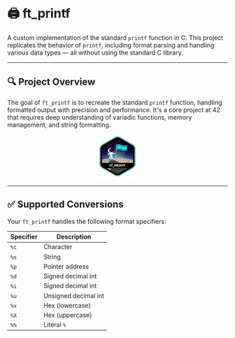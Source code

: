 # 🖨️ ft_printf

A custom implementation of the standard `printf` function in C. This project replicates the behavior of `printf`, including format parsing and handling various data types — all without using the standard C library.

---

## 🔍 Project Overview

The goal of `ft_printf` is to recreate the standard `printf` function, handling formatted output with precision and performance. It's a core project at 42 that requires deep understanding of variadic functions, memory management, and string formatting.

<p align="center">
  <img src="https://raw.githubusercontent.com/GinaldoFT/GinaldoFT/main/42Badges/ft_printfe.png" width="100" alt="ft_printf badge"/>
</p>

---

## ✅ Supported Conversions

Your `ft_printf` handles the following format specifiers:

| Specifier | Description          |
|-----------|----------------------|
| `%c`      | Character            |
| `%s`      | String               |
| `%p`      | Pointer address      |
| `%d`      | Signed decimal int   |
| `%i`      | Signed decimal int   |
| `%u`      | Unsigned decimal int |
| `%x`      | Hex (lowercase)      |
| `%X`      | Hex (uppercase)      |
| `%%`      | Literal `%`          |
